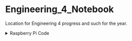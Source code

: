 # Engineering_4_Notebook
Location for Engineering 4 progress and such for the year.

<details closed>
<summary>
Raspberry Pi Code
</summary>
<br>
<details closed>
<summary>Hello Raspberry Pi</summary>
<br>

# Hello Raspberry Pi

## Description
For this assignment we watched a video instructing us on the basics of using a raspberry pi and were instructed to write out the classic lines of code “Hello World” in a variety of new ways. 

## Revelations

* The Raspberry Pi is completely independent of your computer while programming, the computer screen only acts as a means of communication.
* There’s no need to save code every time your done coding as it’s all automatically saved by the RP(Raspberry Pi).
* The interface of Putty and git Bash are incredibly similar with only some major commands changed or added. 

## Image
<img src="" width=300px>

### Links
[Download the code I wrote here](https://github.com/cstours08/Engineering_4_Notebook/blob/main/Python/hello%20World)
</details>
</details>
